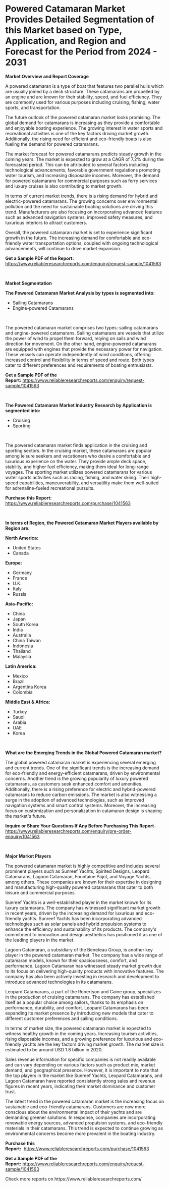 <p><h1>Powered Catamaran Market Provides Detailed Segmentation of this Market based on Type, Application, and Region and Forecast for the Period from 2024 - 2031</h1></p><p><strong>Market Overview and Report Coverage</strong></p>
<p><p>A powered catamaran is a type of boat that features two parallel hulls which are usually joined by a deck structure. These catamarans are propelled by an engine and are known for their stability, speed, and fuel efficiency. They are commonly used for various purposes including cruising, fishing, water sports, and transportation.</p><p>The future outlook of the powered catamaran market looks promising. The global demand for catamarans is increasing as they provide a comfortable and enjoyable boating experience. The growing interest in water sports and recreational activities is one of the key factors driving market growth. Additionally, the rising need for efficient and eco-friendly boats is also fueling the demand for powered catamarans.</p><p>The market forecast for powered catamarans predicts steady growth in the coming years. The market is expected to grow at a CAGR of 7.2% during the forecasted period. This can be attributed to several factors including technological advancements, favorable government regulations promoting water tourism, and increasing disposable incomes. Moreover, the demand for powered catamarans for commercial purposes such as ferry services and luxury cruises is also contributing to market growth.</p><p>In terms of current market trends, there is a rising demand for hybrid and electric-powered catamarans. The growing concerns over environmental pollution and the need for sustainable boating solutions are driving this trend. Manufacturers are also focusing on incorporating advanced features such as advanced navigation systems, improved safety measures, and luxurious interiors to attract customers.</p><p>Overall, the powered catamaran market is set to experience significant growth in the future. The increasing demand for comfortable and eco-friendly water transportation options, coupled with ongoing technological advancements, will continue to drive market expansion.</p></p>
<p><strong>Get a Sample PDF of the Report:</strong> <a href="https://www.reliableresearchreports.com/enquiry/request-sample/1041563">https://www.reliableresearchreports.com/enquiry/request-sample/1041563</a></p>
<p>&nbsp;</p>
<p><strong>Market Segmentation</strong></p>
<p><strong>The Powered Catamaran Market Analysis by types is segmented into:</strong></p>
<p><ul><li>Sailing Catamarans</li><li>Engine-powered Catamarans</li></ul></p>
<p>&nbsp;</p>
<p><p>The powered catamaran market comprises two types: sailing catamarans and engine-powered catamarans. Sailing catamarans are vessels that utilize the power of wind to propel them forward, relying on sails and wind direction for movement. On the other hand, engine-powered catamarans are equipped with engines that provide the necessary power for navigation. These vessels can operate independently of wind conditions, offering increased control and flexibility in terms of speed and route. Both types cater to different preferences and requirements of boating enthusiasts.</p></p>
<p><strong>Get a Sample PDF of the Report:</strong>&nbsp;<a href="https://www.reliableresearchreports.com/enquiry/request-sample/1041563">https://www.reliableresearchreports.com/enquiry/request-sample/1041563</a></p>
<p>&nbsp;</p>
<p><strong>The Powered Catamaran Market Industry Research by Application is segmented into:</strong></p>
<p><ul><li>Cruising</li><li>Sporting</li></ul></p>
<p>&nbsp;</p>
<p><p>The powered catamaran market finds application in the cruising and sporting sectors. In the cruising market, these catamarans are popular among leisure seekers and vacationers who desire a comfortable and luxurious experience on the water. They provide ample deck space, stability, and higher fuel efficiency, making them ideal for long-range voyages. The sporting market utilizes powered catamarans for various water sports activities such as racing, fishing, and water skiing. Their high-speed capabilities, maneuverability, and versatility make them well-suited for adrenaline-fueled recreational pursuits.</p></p>
<p><strong>Purchase this Report:</strong>&nbsp; <a href="https://www.reliableresearchreports.com/purchase/1041563">https://www.reliableresearchreports.com/purchase/1041563</a></p>
<p>&nbsp;</p>
<p><strong>In terms of Region, the Powered Catamaran Market Players available by Region are:</strong></p>
<p>
    <p> <strong> North America: </strong>
        <ul>
            <li>United States</li>
            <li>Canada</li>
        </ul>
        </p> 
    <p> <strong> Europe: </strong>
        <ul>
            <li>Germany</li>
            <li>France</li>
            <li>U.K.</li>
            <li>Italy</li>
            <li>Russia</li>
        </ul>
        </p> 
    <p> <strong> Asia-Pacific: </strong>
        <ul>
            <li>China</li>
            <li>Japan</li>
            <li>South Korea</li>
            <li>India</li>
            <li>Australia</li>
            <li>China Taiwan</li>
            <li>Indonesia</li>
            <li>Thailand</li>
            <li>Malaysia</li>
        </ul>
        </p> 
    <p> <strong> Latin America: </strong>
        <ul>
            <li>Mexico</li>
            <li>Brazil</li>
            <li>Argentina Korea</li>
            <li>Colombia</li>
        </ul>
        </p> 
    <p> <strong> Middle East & Africa: </strong>
        <ul>
            <li>Turkey</li>
            <li>Saudi</li>
            <li>Arabia</li>
            <li>UAE</li>
            <li>Korea</li>
        </ul>
    </p>
    </p>
<p>&nbsp;</p>
<p><strong>What are the Emerging Trends in the Global Powered Catamaran market?</strong></p>
<p><p>The global powered catamaran market is experiencing several emerging and current trends. One of the significant trends is the increasing demand for eco-friendly and energy-efficient catamarans, driven by environmental concerns. Another trend is the growing popularity of luxury powered catamarans, as customers seek enhanced comfort and amenities. Additionally, there is a rising preference for electric and hybrid-powered catamarans to reduce carbon emissions. The market is also witnessing a surge in the adoption of advanced technologies, such as improved navigation systems and smart control systems. Moreover, the increasing focus on customization and personalization in catamaran design is shaping the market's future.</p></p>
<p><strong>Inquire or Share Your Questions If Any Before Purchasing This Report</strong>- <a href="https://www.reliableresearchreports.com/enquiry/pre-order-enquiry/1041563">https://www.reliableresearchreports.com/enquiry/pre-order-enquiry/1041563</a></p>
<p>&nbsp;</p>
<p><strong>Major Market Players</strong></p>
<p><p>The powered catamaran market is highly competitive and includes several prominent players such as Sunreef Yachts, Spirited Designs, Leopard Catamarans, Lagoon Catamaran, Fountaine Pajot, and Voyage Yachts, among others. These companies are known for their expertise in designing and manufacturing high-quality powered catamarans that cater to both leisure and commercial purposes.</p><p>Sunreef Yachts is a well-established player in the market known for its luxury catamarans. The company has witnessed significant market growth in recent years, driven by the increasing demand for luxurious and eco-friendly yachts. Sunreef Yachts has been incorporating advanced technologies such as solar panels and hybrid propulsion systems to enhance the efficiency and sustainability of its products. The company's commitment to innovation and design aesthetics has positioned it as one of the leading players in the market.</p><p>Lagoon Catamaran, a subsidiary of the Beneteau Group, is another key player in the powered catamaran market. The company has a wide range of catamaran models, known for their spaciousness, comfort, and performance. Lagoon Catamaran has witnessed steady market growth due to its focus on delivering high-quality products with innovative features. The company has also been actively investing in research and development to introduce advanced technologies in its catamarans.</p><p>Leopard Catamarans, a part of the Robertson and Caine group, specializes in the production of cruising catamarans. The company has established itself as a popular choice among sailors, thanks to its emphasis on performance, durability, and comfort. Leopard Catamarans has been expanding its market presence by introducing new models that cater to different customer preferences and sailing conditions.</p><p>In terms of market size, the powered catamaran market is expected to witness healthy growth in the coming years. Increasing tourism activities, rising disposable incomes, and a growing preference for luxurious and eco-friendly yachts are the key factors driving market growth. The market size is estimated to be around USD 1.8 billion in 2020.</p><p>Sales revenue information for specific companies is not readily available and can vary depending on various factors such as product mix, market demand, and geographical presence. However, it is important to note that the top players in the market like Sunreef Yachts, Leopard Catamarans, and Lagoon Catamaran have reported consistently strong sales and revenue figures in recent years, indicating their market dominance and customer trust.</p><p>The latest trend in the powered catamaran market is the increasing focus on sustainable and eco-friendly catamarans. Customers are now more conscious about the environmental impact of their yachts and are demanding greener solutions. In response, companies are incorporating renewable energy sources, advanced propulsion systems, and eco-friendly materials in their catamarans. This trend is expected to continue growing as environmental concerns become more prevalent in the boating industry.</p></p>
<p><strong>Purchase this Report:</strong>&nbsp;&nbsp;<a href="https://www.reliableresearchreports.com/purchase/1041563">https://www.reliableresearchreports.com/purchase/1041563</a></p>
<p></p>
<p><strong>Get a Sample PDF of the Report:</strong>&nbsp;<a href="https://www.reliableresearchreports.com/enquiry/request-sample/1041563">https://www.reliableresearchreports.com/enquiry/request-sample/1041563</a></p>
<p>Check more reports on https://www.reliableresearchreports.com/</p>